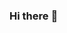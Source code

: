 ### Hi there :wave:

<!--
**anirban-c27/anirban-c27** is a ✨ _special_ ✨ repository because its `README.md` (this file) appears on your GitHub profile.

Here are some ideas to get you started:

- 🔭 I’m currently working on ... many areas
- 🌱 I’m currently learning ... Git, Flutter, Python
- 👯 I’m looking to collaborate on ... Flutter
- 🤔 I’m looking for help with ... Learning Git and Flutter
- 💬 Ask me about ...
- 📫 How to reach me: ... email: digitally.focussed@gmail.com
- 😄 Pronouns: ... (he, him, his)
- ⚡ Fun fact: ... 
-->
